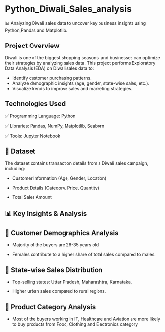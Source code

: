 # Python_Diwali_Sales_analysis
📊 Analyzing Diwali sales data to uncover key business insights using Python,Pandas and Matplotlib. 

## Project Overview
Diwali is one of the biggest shopping seasons, and businesses can optimize their strategies by analyzing sales data. This project performs Exploratory Data Analysis (EDA) on Diwali sales data to:

- Identify customer purchasing patterns.
- Analyze demographic insights (age, gender, state-wise sales, etc.).
- Visualize trends to improve sales and marketing strategies.

## Technologies Used
✅ Programming Language: Python

✅ Libraries: Pandas, NumPy, Matplotlib, Seaborn

✅ Tools: Jupyter Notebook


 ## 📂 Dataset

The dataset contains transaction details from a Diwali sales campaign, including:

- Customer Information (Age, Gender, Location)

- Product Details (Category, Price, Quantity)

- Total Sales Amount



## 📊 Key Insights & Analysis

## 📌 Customer Demographics Analysis

- Majority of the buyers are 26-35 years old.

- Females contribute to a higher share of total sales compared to males.


## 📌 State-wise Sales Distribution

- Top-selling states: Uttar Pradesh, Maharashtra, Karnataka.

- Higher urban sales compared to rural regions.


## 📌 Product Category Analysis

- Most of the buyers working in IT, Healthcare and Aviation are more likely to buy products from Food, Clothing and Electronics category


